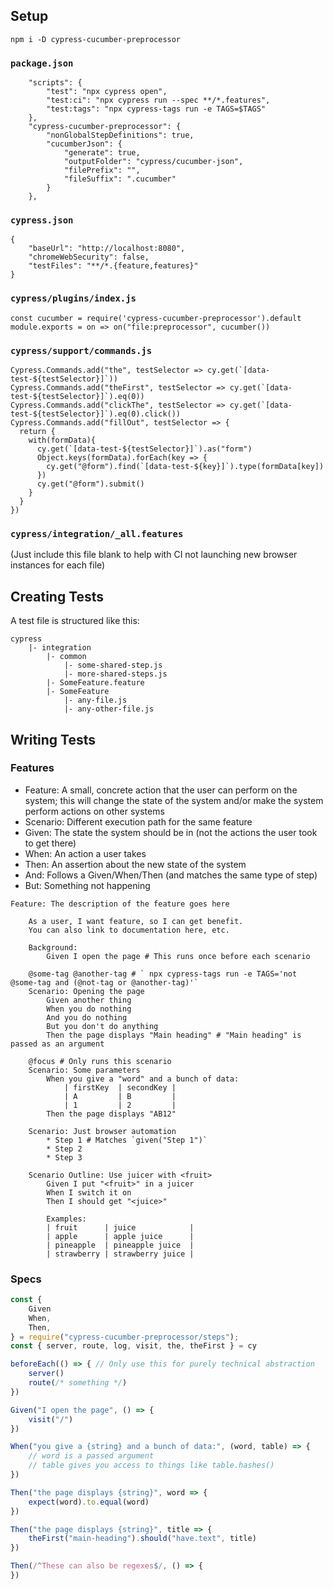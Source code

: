 ## Setup

`npm i -D cypress-cucumber-preprocessor`

### `package.json`

```
    "scripts": {
        "test": "npx cypress open",
        "test:ci": "npx cypress run --spec **/*.features",
        "test:tags": "npx cypress-tags run -e TAGS=$TAGS"
    },
    "cypress-cucumber-preprocessor": {
        "nonGlobalStepDefinitions": true,
        "cucumberJson": {
            "generate": true,
            "outputFolder": "cypress/cucumber-json",
            "filePrefix": "",
            "fileSuffix": ".cucumber"
        }
    },
```

### `cypress.json`

```
{
    "baseUrl": "http://localhost:8080",
    "chromeWebSecurity": false,
    "testFiles": "**/*.{feature,features}"
}
```

### `cypress/plugins/index.js`

```
const cucumber = require('cypress-cucumber-preprocessor').default
module.exports = on => on("file:preprocessor", cucumber())
```

### `cypress/support/commands.js`

```
Cypress.Commands.add("the", testSelector => cy.get(`[data-test-${testSelector}]`))
Cypress.Commands.add("theFirst", testSelector => cy.get(`[data-test-${testSelector}]`).eq(0))
Cypress.Commands.add("clickThe", testSelector => cy.get(`[data-test-${testSelector}]`).eq(0).click())
Cypress.Commands.add("fillOut", testSelector => {
  return {
    with(formData){
      cy.get(`[data-test-${testSelector}]`).as("form")
      Object.keys(formData).forEach(key => {
        cy.get("@form").find(`[data-test-${key}]`).type(formData[key])
      })
      cy.get("@form").submit()
    }
  }
})
```

### `cypress/integration/_all.features`

(Just include this file blank to help with CI not launching new browser instances for each file)

## Creating Tests

A test file is structured like this:

```
cypress
    |- integration
        |- common
            |- some-shared-step.js
            |- more-shared-steps.js
        |- SomeFeature.feature
        |- SomeFeature
            |- any-file.js
            |- any-other-file.js
```

## Writing Tests

### Features

* Feature: A small, concrete action that the user can perform on the system; this will change the state of the system and/or make the system perform actions on other systems
* Scenario: Different execution path for the same feature
* Given: The state the system should be in (not the actions the user took to get there)
* When: An action a user takes
* Then: An assertion about the new state of the system
* And: Follows a Given/When/Then (and matches the same type of step)
* But: Something not happening

```gherkin
Feature: The description of the feature goes here

    As a user, I want feature, so I can get benefit.
    You can also link to documentation here, etc.

    Background:
        Given I open the page # This runs once before each scenario

    @some-tag @another-tag # ` npx cypress-tags run -e TAGS='not @some-tag and (@not-tag or @another-tag)'`
    Scenario: Opening the page
        Given another thing
        When you do nothing
        And you do nothing
        But you don't do anything
        Then the page displays "Main heading" # "Main heading" is passed as an argument

    @focus # Only runs this scenario
    Scenario: Some parameters
        When you give a "word" and a bunch of data:
            | firstKey  | secondKey |
            | A         | B         |
            | 1         | 2         |
        Then the page displays "AB12"

    Scenario: Just browser automation
        * Step 1 # Matches `given("Step 1")`
        * Step 2
        * Step 3

    Scenario Outline: Use juicer with <fruit>
        Given I put "<fruit>" in a juicer
        When I switch it on
        Then I should get "<juice>"

        Examples:
        | fruit      | juice            |
        | apple      | apple juice      |
        | pineapple  | pineapple juice  |
        | strawberry | strawberry juice |
```

### Specs

```js
const {
    Given
    When,
    Then,
} = require("cypress-cucumber-preprocessor/steps");
const { server, route, log, visit, the, theFirst } = cy

beforeEach(() => { // Only use this for purely technical abstraction
    server()
    route(/* something */)
})

Given("I open the page", () => {
    visit("/")
})

When("you give a {string} and a bunch of data:", (word, table) => {
    // word is a passed argument
    // table gives you access to things like table.hashes()
})

Then("the page displays {string}", word => {
    expect(word).to.equal(word)
})

Then("the page displays {string}", title => {
    theFirst("main-heading").should("have.text", title)
})

Then(/^These can also be regexes$/, () => {
})
```
